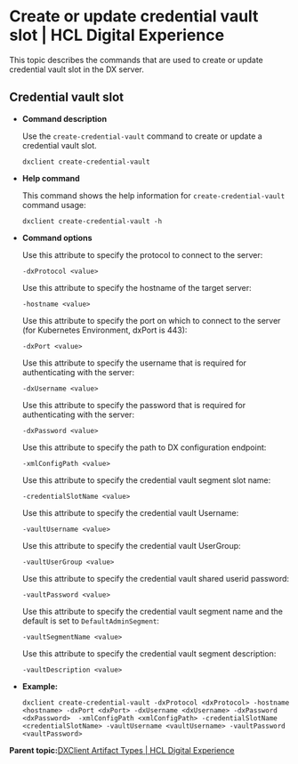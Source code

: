 # Create or update credential vault slot \| HCL Digital Experience

This topic describes the commands that are used to create or update credential vault slot in the DX server.

## Credential vault slot

-   **Command description**

    Use the `create-credential-vault` command to create or update a credential vault slot.

    ```
    dxclient create-credential-vault
    ```

-   **Help command**

    This command shows the help information for `create-credential-vault` command usage:

    ```
    dxclient create-credential-vault -h
    ```

-   **Command options**

    Use this attribute to specify the protocol to connect to the server:

    ```
    -dxProtocol <value>
    ```

    Use this attribute to specify the hostname of the target server:

    ```
    -hostname <value>
    ```

    Use this attribute to specify the port on which to connect to the server \(for Kubernetes Environment, dxPort is 443\):

    ```
    -dxPort <value>
    ```

    Use this attribute to specify the username that is required for authenticating with the server:

    ```
    -dxUsername <value>
    ```

    Use this attribute to specify the password that is required for authenticating with the server:

    ```
    -dxPassword <value>
    ```

    Use this attribute to specify the path to DX configuration endpoint:

    ```
    -xmlConfigPath <value>
    ```

    Use this attribute to specify the credential vault segment slot name:

    ```
    -credentialSlotName <value>
    ```

    Use this attribute to specify the credential vault Username:

    ```
    -vaultUsername <value>
    ```

    Use this attribute to specify the credential vault UserGroup:

    ```
    -vaultUserGroup <value>
    ```

    Use this attribute to specify the credential vault shared userid password:

    ```
    -vaultPassword <value>
    ```

    Use this attribute to specify the credential vault segment name and the default is set to `DefaultAdminSegment`:

    ```
    -vaultSegmentName <value>
    ```

    Use this attribute to specify the credential vault segment description:

    ```
    -vaultDescription <value>
    ```

-   **Example:**

    ```
    dxclient create-credential-vault -dxProtocol <dxProtocol> -hostname <hostname> -dxPort <dxPort> -dxUsername <dxUsername> -dxPassword <dxPassword>  -xmlConfigPath <xmlConfigPath> -credentialSlotName <credentialSlotName> -vaultUsername <vaultUsername> -vaultPassword <vaultPassword>
    ```


**Parent topic:**[DXClient Artifact Types \| HCL Digital Experience](../containerization/dxclientartifacts.md)

